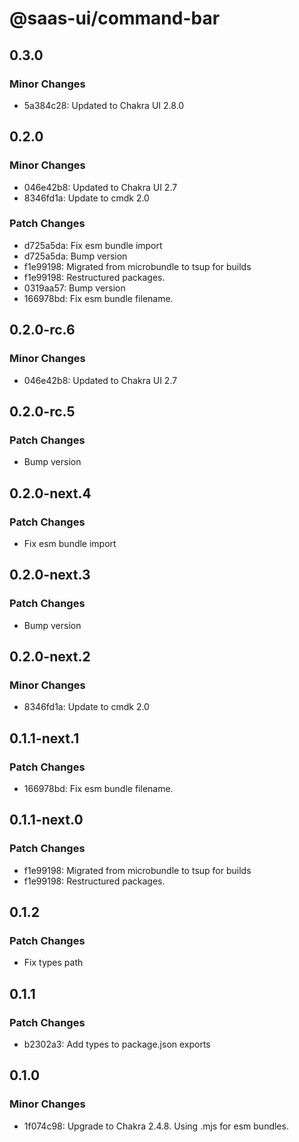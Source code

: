 # @saas-ui/command-bar

## 0.3.0

### Minor Changes

- 5a384c28: Updated to Chakra UI 2.8.0

## 0.2.0

### Minor Changes

- 046e42b8: Updated to Chakra UI 2.7
- 8346fd1a: Update to cmdk 2.0

### Patch Changes

- d725a5da: Fix esm bundle import
- d725a5da: Bump version
- f1e99198: Migrated from microbundle to tsup for builds
- f1e99198: Restructured packages.
- 0319aa57: Bump version
- 166978bd: Fix esm bundle filename.

## 0.2.0-rc.6

### Minor Changes

- 046e42b8: Updated to Chakra UI 2.7

## 0.2.0-rc.5

### Patch Changes

- Bump version

## 0.2.0-next.4

### Patch Changes

- Fix esm bundle import

## 0.2.0-next.3

### Patch Changes

- Bump version

## 0.2.0-next.2

### Minor Changes

- 8346fd1a: Update to cmdk 2.0

## 0.1.1-next.1

### Patch Changes

- 166978bd: Fix esm bundle filename.

## 0.1.1-next.0

### Patch Changes

- f1e99198: Migrated from microbundle to tsup for builds
- f1e99198: Restructured packages.

## 0.1.2

### Patch Changes

- Fix types path

## 0.1.1

### Patch Changes

- b2302a3: Add types to package.json exports

## 0.1.0

### Minor Changes

- 1f074c98: Upgrade to Chakra 2.4.8. Using .mjs for esm bundles.
